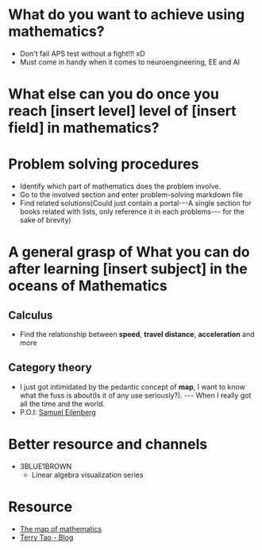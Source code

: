 # What do you want to achieve using mathematics?
- Don't fail APS test without a fight!!! xD
- Must come in handy when it comes to neuroengineering, EE and AI
# What else can you do once you reach [insert level] level of [insert field] in mathematics?

# Problem solving procedures
- Identify which part of mathematics does the problem involve.
- Go to the involved section and enter problem-solving markdown file
- Find related solutions(Could just contain a portal---A single section for books related with lists, only reference it in each problems--- for the sake of brevity)

# A general grasp of **What you can do** after learning [insert subject] in the oceans of Mathematics
## Calculus
- Find the relationship between **speed**, **travel distance**, **acceleration** and more 
## Category theory
- I just got intimidated by the pedantic concept of **map**, I want to know what the fuss is about(Is it of any use seriously?). --- When I really got all the time and the world.
- P.O.I: [Samuel Eilenberg](https://en.wikipedia.org/wiki/Samuel_Eilenberg)
# Better resource and channels
- 3BLUE1BROWN
  - Linear algebra visualization series


# Resource
- [The map of mathematics](https://www.youtube.com/watch?v=OmJ-4B-mS-Y)
- [Terry Tao - Blog](https://terrytao.wordpress.com/)
